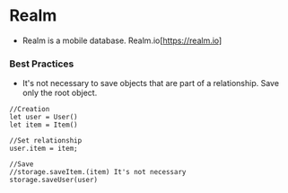 # Realm

* Realm is a mobile database. Realm.io[https://realm.io]

### Best Practices
* It's not necessary to save objects that are part of a relationship. Save only the root object.

```
//Creation
let user = User()
let item = Item()

//Set relationship
user.item = item;

//Save
//storage.saveItem.(item) It's not necessary
storage.saveUser(user)
```
